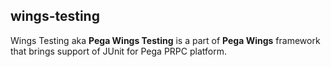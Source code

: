 ## wings-testing

Wings Testing aka **Pega Wings Testing** is a part of **Pega Wings** framework that brings support of JUnit for Pega PRPC platform.
